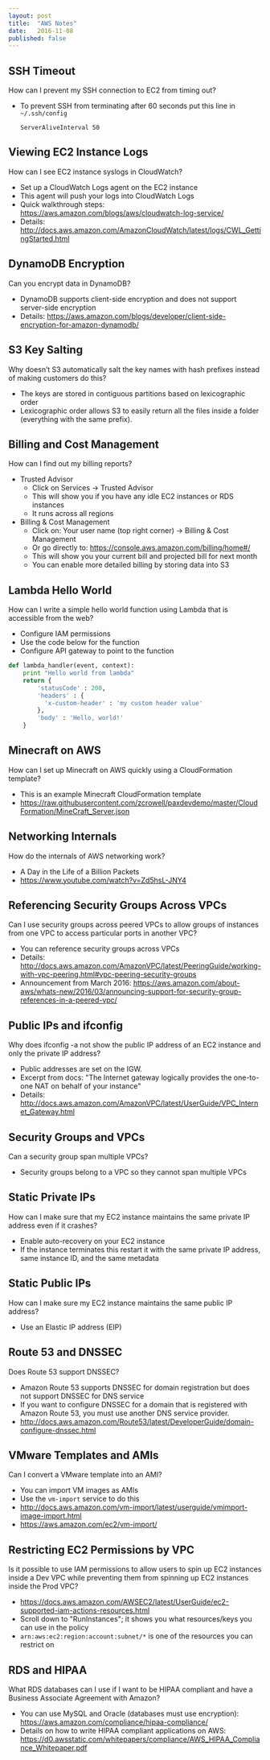 ```yaml
---
layout: post
title:  "AWS Notes"
date:   2016-11-08
published: false
---
```


## SSH Timeout
How can I prevent my SSH connection to EC2 from timing out?

- To prevent SSH from terminating after 60 seconds put this line in
    `~/.ssh/config`
    
    ``` 
    ServerAliveInterval 50
    ```

## Viewing EC2 Instance Logs
How can I see EC2 instance syslogs in CloudWatch?

- Set up a CloudWatch Logs agent on the EC2 instance
- This agent will push your logs into CloudWatch Logs
- Quick walkthrough steps: <https://aws.amazon.com/blogs/aws/cloudwatch-log-service/> 
- Details: <http://docs.aws.amazon.com/AmazonCloudWatch/latest/logs/CWL_GettingStarted.html>

## DynamoDB Encryption
Can you encrypt data in DynamoDB?

- DynamoDB supports client-side encryption and does not support
  server-side encryption
- Details:
  <https://aws.amazon.com/blogs/developer/client-side-encryption-for-amazon-dynamodb/> 

## S3 Key Salting
Why doesn’t S3 automatically salt the key names with hash prefixes instead of making customers do this?

- The keys are stored in contiguous partitions based on lexicographic
  order 
- Lexicographic order allows S3 to easily return all the files inside
  a folder (everything with the same prefix).

## Billing and Cost Management
How can I find out my billing reports?

- Trusted Advisor
    - Click on Services → Trusted Advisor
    - This will show you if you have any idle EC2 instances or RDS instances
    - It runs across all regions
- Billing & Cost Management
    - Click on: Your user name (top right corner) → Billing & Cost Management
    - Or go directly to: <https://console.aws.amazon.com/billing/home#/> 
    - This will show you your current bill and projected bill for next month
    - You can enable more detailed billing by storing data into S3

## Lambda Hello World
How can I write a simple hello world function using Lambda that is accessible from the web?

- Configure IAM permissions
- Use the code below for the function
- Configure API gateway to point to the function

``` python
def lambda_handler(event, context):
    print "Hello world from lambda"
    return {
        'statusCode' : 200,
        'headers' : { 
          'x-custom-header' : 'my custom header value' 
        },
        'body' : 'Hello, world!'
    }
``` 

## Minecraft on AWS
How can I set up Minecraft on AWS quickly using a CloudFormation template?

- This is an example Minecraft CloudFormation template
- <https://raw.githubusercontent.com/zcrowell/paxdevdemo/master/CloudFormation/MineCraft_Server.json>

## Networking Internals
How do the internals of AWS networking work?

- A Day in the Life of a Billion Packets
- <https://www.youtube.com/watch?v=Zd5hsL-JNY4> 

## Referencing Security Groups Across VPCs
Can I use security groups across peered VPCs to allow groups of instances from one VPC to access particular ports in another VPC?

- You can reference security groups across VPCs
- Details: <http://docs.aws.amazon.com/AmazonVPC/latest/PeeringGuide/working-with-vpc-peering.html#vpc-peering-security-groups> 
- Announcement from March 2016: <https://aws.amazon.com/about-aws/whats-new/2016/03/announcing-support-for-security-group-references-in-a-peered-vpc/> 

## Public IPs and ifconfig 
Why does ifconfig -a not show the public IP address of an EC2 instance and only the private IP address?

- Public addresses are set on the IGW. 
- Excerpt from docs: "The Internet gateway logically provides the one-to-one NAT on behalf of your instance"  
- Details: <http://docs.aws.amazon.com/AmazonVPC/latest/UserGuide/VPC_Internet_Gateway.html> 

## Security Groups and VPCs
Can a security group span multiple VPCs?

- Security groups belong to a VPC so they cannot span multiple VPCs

## Static Private IPs
How can I make sure that my EC2 instance maintains the same private IP address even if it crashes? 

- Enable auto-recovery on your EC2 instance
- If the instance terminates this restart it with the same private IP address, same instance ID, and the same metadata

## Static Public IPs
How can I make sure my EC2 instance maintains the same public IP address?

- Use an Elastic IP address (EIP)

## Route 53 and DNSSEC
Does Route 53 support DNSSEC?

- Amazon Route 53 supports DNSSEC for domain registration but does not support DNSSEC for DNS service
- If you want to configure DNSSEC for a domain that is registered with Amazon Route 53, you must use another DNS service provider.
- <http://docs.aws.amazon.com/Route53/latest/DeveloperGuide/domain-configure-dnssec.html> 

## VMware Templates and AMIs
Can I convert a VMware template into an AMI?

- You can import VM images as AMIs
- Use the `vm-import` service to do this
- <http://docs.aws.amazon.com/vm-import/latest/userguide/vmimport-image-import.html>
- <https://aws.amazon.com/ec2/vm-import/>

## Restricting EC2 Permissions by VPC
Is it possible to use IAM permissions to allow users to spin up EC2 instances inside a Dev VPC while preventing them from spinning up EC2 instances inside the Prod VPC?

- <https://docs.aws.amazon.com/AWSEC2/latest/UserGuide/ec2-supported-iam-actions-resources.html>
- Scroll down to "RunInstances"; it shows you what resources/keys you can use in the policy
- `arn:aws:ec2:region:account:subnet/*` is one of the resources you can restrict on

## RDS and HIPAA
What RDS databases can I use if I want to be HIPAA compliant and have a Business Associate Agreement with Amazon?

- You can use MySQL and Oracle (databases must use encryption): <https://aws.amazon.com/compliance/hipaa-compliance/>
- Details on how to write HIPAA compliant applications on AWS: <https://d0.awsstatic.com/whitepapers/compliance/AWS_HIPAA_Compliance_Whitepaper.pdf>

